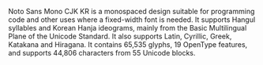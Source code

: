 Noto Sans Mono CJK KR is a monospaced design suitable for programming code and other uses where a fixed-width font is needed. It supports Hangul syllables and Korean Hanja ideograms, mainly from the Basic Multilingual Plane of the Unicode Standard. It also supports Latin, Cyrillic, Greek, Katakana and Hiragana. It contains 65,535 glyphs, 19 OpenType features, and supports 44,806 characters from 55 Unicode blocks.